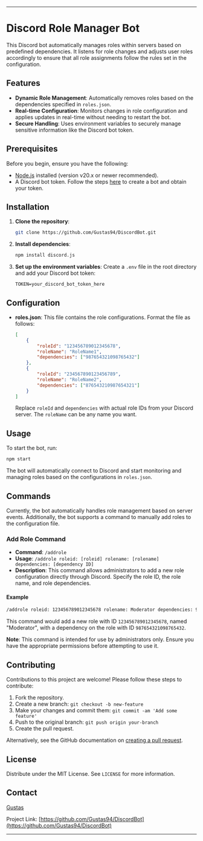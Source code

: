 
---

# Discord Role Manager Bot

This Discord bot automatically manages roles within servers based on predefined dependencies. It listens for role changes and adjusts user roles accordingly to ensure that all role assignments follow the rules set in the configuration.

## Features

- **Dynamic Role Management**: Automatically removes roles based on the dependencies specified in `roles.json`.
- **Real-time Configuration**: Monitors changes in role configuration and applies updates in real-time without needing to restart the bot.
- **Secure Handling**: Uses environment variables to securely manage sensitive information like the Discord bot token.

## Prerequisites

Before you begin, ensure you have the following:

- [Node.js](https://nodejs.org/) installed (version v20.x or newer recommended).
- A Discord bot token. Follow the steps [here](https://discord.com/developers/applications) to create a bot and obtain your token.

## Installation

1. **Clone the repository**:
   ```bash
   git clone https://github.com/Gustas94/DiscordBot.git
   ```

2. **Install dependencies**:
   ```bash
   npm install discord.js
   ```

3. **Set up the environment variables**:
   Create a `.env` file in the root directory and add your Discord bot token:
   ```plaintext
   TOKEN=your_discord_bot_token_here
   ```

## Configuration

- **roles.json**: This file contains the role configurations. Format the file as follows:
  ```json
  [
      {
          "roleId": "123456789012345678",
          "roleName": "RoleName1",
          "dependencies": ["987654321098765432"]
      },
      {
          "roleId": "234567890123456789",
          "roleName": "RoleName2",
          "dependencies": ["876543210987654321"]
      }
  ]
  ```
  Replace `roleId` and `dependencies` with actual role IDs from your Discord server. The `roleName` can be any name you want.

## Usage

To start the bot, run:
```bash
npm start
```

The bot will automatically connect to Discord and start monitoring and managing roles based on the configurations in `roles.json`.

## Commands

Currently, the bot automatically handles role management based on server events. Additionally, the bot supports a command to manually add roles to the configuration file.

### Add Role Command
- **Command**: `/addrole`
- **Usage**: `/addrole roleid: [roleid] rolename: [rolename] dependencies: [dependency ID]`
- **Description**: This command allows administrators to add a new role configuration directly through Discord. Specify the role ID, the role name, and role dependencies.

#### Example
```bash
/addrole roleid: 123456789012345678 rolename: Moderator dependencies: 987654321098765432
```
This command would add a new role with ID `123456789012345678`, named "Moderator", with a dependency on the role with ID `987654321098765432`.

**Note**: This command is intended for use by administrators only. Ensure you have the appropriate permissions before attempting to use it.



## Contributing

Contributions to this project are welcome! Please follow these steps to contribute:

1. Fork the repository.
2. Create a new branch: `git checkout -b new-feature`
3. Make your changes and commit them: `git commit -am 'Add some feature'`
4. Push to the original branch: `git push origin your-branch`
5. Create the pull request.

Alternatively, see the GitHub documentation on [creating a pull request](https://help.github.com/articles/creating-a-pull-request/).

## License

Distribute under the MIT License. See `LICENSE` for more information.

## Contact

[Gustas](https://github.com/Gustas94)

Project Link: [https://github.com/Gustas94/DiscordBot](https://github.com/Gustas94/DiscordBot)

---
